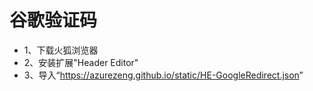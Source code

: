 # 谷歌验证码

- 1、下载火狐浏览器
- 2、安装扩展"Header Editor"
- 3、导入“<https://azurezeng.github.io/static/HE-GoogleRedirect.json>”
